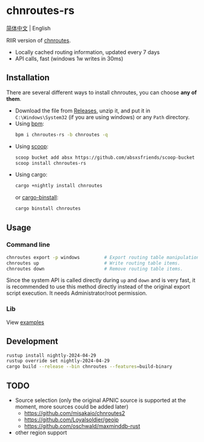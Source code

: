 # chnroutes-rs

[简体中文](./README.md) | English

RIIR version of [chnroutes](https://github.com/fivesheep/chnroutes).

- Locally cached routing information, updated every 7 days
- API calls, fast (windows 1w writes in 30ms)

## Installation

There are several different ways to install chnroutes, you can choose **any of them**.

- Download the file from [Releases](https://github.com/lxl66566/chnroutes-rs/releases), unzip it, and put it in `C:\Windows\System32` (if you are using windows) or any `Path` directory.
- Using [bpm](https://github.com/lxl66566/bpm):
  ```sh
  bpm i chnroutes-rs -b chnroutes -q
  ```
- Using [scoop](https://scoop.sh/):
  ```sh
  scoop bucket add absx https://github.com/absxsfriends/scoop-bucket
  scoop install chnroutes-rs
  ```
- Using cargo:
  ```sh
  cargo +nightly install chnroutes
  ```
  or [cargo-binstall](https://github.com/cargo-bins/cargo-binstall):
  ```sh
  cargo binstall chnroutes
  ```

## Usage

### Command line

```sh
chnroutes export -p windows         # Export routing table manipulation scripts, almost identical to original chnroutes.py (not recommended)
chnroutes up                        # Write routing table items.
chnroutes down                      # Remove routing table items.
```

Since the system API is called directly during `up` and `down` and is very fast, it is recommended to use this method directly instead of the original export script execution. It needs Administrator/root permission.

### Lib

View [examples](./examples)

## Development

```sh
rustup install nightly-2024-04-29
rustup override set nightly-2024-04-29
cargo build --release --bin chnroutes --features=build-binary
```

## TODO

- Source selection (only the original APNIC source is supported at the moment, more sources could be added later)
  - https://github.com/misakaio/chnroutes2
  - https://github.com/Loyalsoldier/geoip
  - https://github.com/oschwald/maxminddb-rust
- other region support
